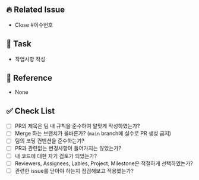 ## 🔥 Related Issue

- Close #이슈번호

## 🏃‍ Task

- 작업사항 작성

## 📄 Reference

- None

## ✅ Check List

- [ ] PR의 제목은 팀 내 규칙을 준수하여 알맞게 작성하였는가?
- [ ] Merge 하는 브랜치가 올바른가? (`main` branch에 실수로 PR 생성 금지)
- [ ] 팀의 코딩 컨벤션을 준수하는가?
- [ ] PR과 관련없는 변경사항이 들어가지는 않았는가?
- [ ] 내 코드에 대한 자기 검토가 되었는가?
- [ ] Reviewers, Assignees, Lables, Project, Milestone은 적절하게 선택하였는가?
- [ ] 관련한 issue를 닫아야 하는지 점검해보고 적용했는가?
